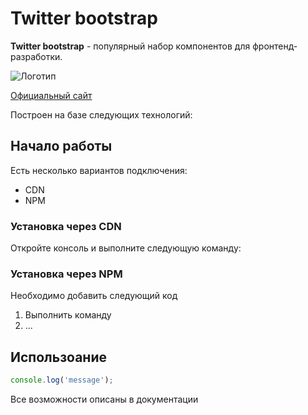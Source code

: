 # Twitter bootstrap

**Twitter bootstrap** - популярный набор компонентов для фронтенд-разработки.

![Логотип](https://i.imgur.com/qhtywl2.png) 

[Официальный сайт](https://getbootstrap.com)

Построен на базе следующих технологий:

## Начало работы

Есть несколько вариантов подключения:
* CDN
* NPM

### Установка через CDN

Откройте консоль и выполните следующую команду: 

### Установка через NPM

Необходимо добавить следующий код
1. Выполнить команду
1. ...

## Использоание

```javascript
console.log('message');
```

Все возможности описаны в документации